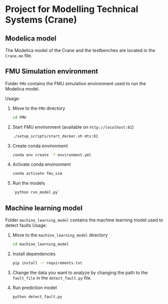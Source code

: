 # Project for Modelling Technical Systems (Crane)

## Modelica model

The Modelica model of the Crane and the testbenches are located in the `Crane.mo` file.

## FMU Simulation environment

Folder `FMU` contains the FMU simulation environment used to run the Modelica model.

Usage:

1. Move to the `FMU` directory

    ```bash
    cd FMU
    ```

2. Start FMU environment (available on `http://localhost:81`)

    ```bash
    ./setup_scripts/start_docker.sh mts:81
    ```

3. Create conda environment

    ```bash
    conda env create -f environment.yml
    ```

4. Activate conda environment

    ```bash
    conda activate fmu_sim
    ```

5. Run the models

    ```bash
    `python run_model.py`
    ```

## Machine learning model

Folder `machine_learning_model` contains the machine learning model used to detect faults
Usage:

1. Move to the `machine_learning_model` directory

    ```bash
    cd machine_learning_model
    ```

2. Install dependencies

    ```bash
    pip install -r requirements.txt
    ```

3. Change the data you want to analyze by changing the path to the `fault_file` in the `detect_fault.py` file.

4. Run prediction model

    ```bash
    python detect_fault.py
    ```
